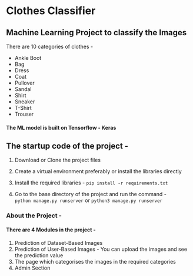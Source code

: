 # Clothes Classifier

## Machine Learning Project to classify the Images

There are 10 categories of clothes - 
* Ankle Boot
* Bag 
* Dress 
* Coat
* Pullover 
* Sandal 
* Shirt 
* Sneaker
* T-Shirt 
* Trouser

#### The ML model is built on Tensorflow - Keras

## The startup code of the project - 

1. Download or Clone the project files 

2. Create a virtual environment preferably or install the libraries directly

2. Install the required libraries - 
    ` pip install -r requirements.txt `

3. Go to the base directory of the project and run the command -  
    ` python manage.py runserver `
    or
    ` python3 manage.py runserver `


### About the Project - 

#### There are 4 Modules in the project - 

1) Prediction of Dataset-Based Images 
2) Prediction of User-Based Images - You can upload the images and see the prediction value
3) The page which categorises the images in the required categories
4) Admin Section
